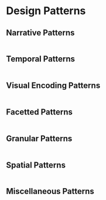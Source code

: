 # Design Patterns

## Narrative Patterns
<table id="narrative" class="designpatterns">
</table>


## Temporal Patterns
<table id="temporal" class="designpatterns">
</table>


## Visual Encoding Patterns
<table id="visualencoding" class="designpatterns">
</table>


## Facetted Patterns
<table id="facatted" class="designpatterns">
</table>


## Granular Patterns
<table id="granular" class="designpatterns">
</table>

## Spatial Patterns
<table id="spatial" class="designpatterns">
</table>

## Miscellaneous Patterns
<table id="misc" class="designpatterns">
</table>
